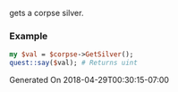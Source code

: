 gets a corpse silver.
### Example

```perl
my $val = $corpse->GetSilver();
quest::say($val); # Returns uint
```


Generated On 2018-04-29T00:30:15-07:00